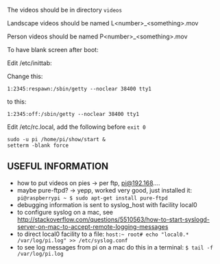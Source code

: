 The videos should be in directory `videos`

Landscape videos should be named L&lt;number>_&lt;something>.mov 
    
Person videos should be named P&lt;number>_&lt;something>.mov 

To have blank screen after boot:

Edit /etc/inittab:

Change this:

    1:2345:respawn:/sbin/getty --noclear 38400 tty1 

to this:

    1:2345:off:/sbin/getty --noclear 38400 tty1 

Edit /etc/rc.local, add the following before `exit 0`

    sudo -u pi /home/pi/show/start &
    setterm -blank force


USEFUL INFORMATION
------------------

 - how to put videos on pies -> per ftp, pi@192.168....
  - maybe pure-ftpd? -> yepp, worked very good, just installed it: `pi@raspberrypi ~ $ sudo apt-get install pure-ftpd`
 - debugging information is sent to syslog_host with facility local0
  - to configure syslog on a mac, see http://stackoverflow.com/questions/5510563/how-to-start-syslogd-server-on-mac-to-accept-remote-logging-messages
  - to direct local0 facility to a file: `host:~ root# echo "local0.* /var/log/pi.log" >> /etc/syslog.conf`
  - to see log messages from pi on a mac do this in a terminal: `$ tail -f /var/log/pi.log`
